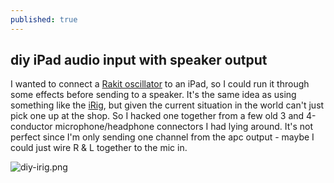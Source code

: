```yaml
---
published: true
---
```

## diy iPad audio input with speaker output

I wanted to connect a [Rakit oscillator](https://www.rakits.co.uk/assembly-guides/mini-apc/) to an iPad, so I could run it through some effects before sending to a speaker. It's the same idea as using something like the [iRig](https://www.ikmultimedia.com/products/irig2/), but given the current situation in the world can't just pick one up at the shop. So I hacked one together from a few old 3 and 4-conductor microphone/headphone connectors I had lying around. It's not perfect since I'm only sending one channel from the apc output - maybe I could just wire R & L together to the mic in.

![diy-irig.png]({{site.baseurl}}/media/diy-irig.png)
